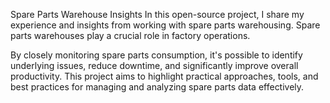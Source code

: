 Spare Parts Warehouse Insights
In this open-source project, I share my experience and insights from working with spare parts warehousing. Spare parts warehouses play a crucial role in factory operations.

By closely monitoring spare parts consumption, it's possible to identify underlying issues, reduce downtime, and significantly improve overall productivity. This project aims to highlight practical approaches, tools, and best practices for managing and analyzing spare parts data effectively.
